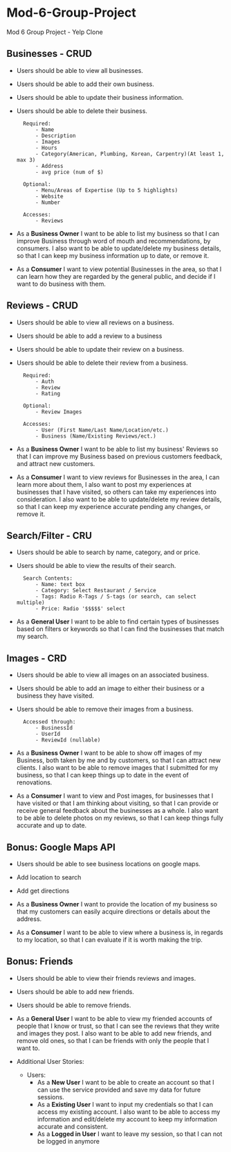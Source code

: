 # Mod-6-Group-Project
Mod 6 Group Project - Yelp Clone

## Businesses - CRUD
- Users should be able to view all businesses.
- Users should be able to add their own business.
- Users should be able to update their business information.
- Users should be able to delete their business.

        Required:
            - Name
            - Description
            - Images
            - Hours
            - Category(American, Plumbing, Korean, Carpentry)(At least 1, max 3)
            - Address
            - avg price (num of $)

        Optional:
            - Menu/Areas of Expertise (Up to 5 highlights)
            - Website
            - Number

        Accesses:
            - Reviews

- As a **Business Owner** I want to be able to list my business so that I can improve Business through word of mouth and recommendations, by consumers. I also want to be able to update/delete my business details, so that I can keep my business information up to date, or remove it.

- As a **Consumer** I want to view potential Businesses in the area, so that I can learn how they are regarded by the general public, and decide if I want to do business with them.

## Reviews - CRUD
- Users should be able to view all reviews on a business.
- Users should be able to add a review to a business
- Users should be able to update their review on a business.
- Users should be able to delete their review from a business.

        Required:
            - Auth
            - Review
            - Rating

        Optional:
            - Review Images

        Accesses:
            - User (First Name/Last Name/Location/etc.)
            - Business (Name/Existing Reviews/ect.)

- As a **Business Owner** I want to be able to list my business' Reviews so that I can improve my Business based on previous customers feedback, and attract new customers.

- As a **Consumer** I want to view reviews for Businesses in the area, I can learn more about them, I also want to post my experiences at businesses that I have visited, so others can take my experiences into consideration. I also want to be able to update/delete my review details, so that I can keep my experience accurate pending any changes, or remove it.

## Search/Filter - CRU
- Users should be able to search by name, category, and or price.
- Users should be able to view the results of their search.

        Search Contents:
            - Name: text box
            - Category: Select Restaurant / Service
            - Tags: Radio R-Tags / S-tags (or search, can select multiple)
            - Price: Radio '$$$$$' select

- As a **General User** I want to be able to find certain types of businesses based on filters or keywords so that I can find the businesses that match my search.

## Images - CRD
- Users should be able to view all images on an associated business.
- Users should be able to add an image to either their business or a business they have visited.
- Users should be able to remove their images from a business.

        Accessed through:
            - BusinessId
            - UserId
            - ReviewId (nullable)

- As a **Business Owner** I want to be able to show off images of my Business, both taken by me and by customers, so that I can attract new clients. I also want to be able to remove images that I submitted for my business, so that I can keep things up to date in the event of renovations.

- As a **Consumer** I want to view and Post images, for businesses that I have visited or that I am thinking about visiting, so that I can provide or receive general feedback about the businesses as a whole. I also want to be able to delete photos on my reviews, so that I can keep things fully accurate and up to date.

## Bonus: Google Maps API
- Users should be able to see business locations on google maps.

- Add location to search
- Add get directions

- As a **Business Owner** I want to provide the location of my business so that my customers can easily acquire directions or details about the address.

- As a **Consumer** I want to be able to view where a business is, in regards to my location, so that I can evaluate if it is worth making the trip.

## Bonus: Friends
- Users should be able to view their friends reviews and images.
- Users should be able to add new friends.
- Users should be able to remove friends.

- As a **General User** I want to be able to view my friended accounts of people that I know or trust, so that I can see the reviews that they write and images they post. I also want to be able to add new friends, and remove old ones, so that I can be friends with only the people that I want to.

- Additional User Stories:
    - Users:
        - As a **New User** I want to be able to create an account so that I can use the service provided and save my data for future sessions.
        - As a **Existing User** I want to input my credentials so that I can access my existing account. I also want to be able to access my information and edit/delete my account to keep my information accurate and consistent.
        - As a **Logged in User** I want to leave my session, so that I can not be logged in anymore
